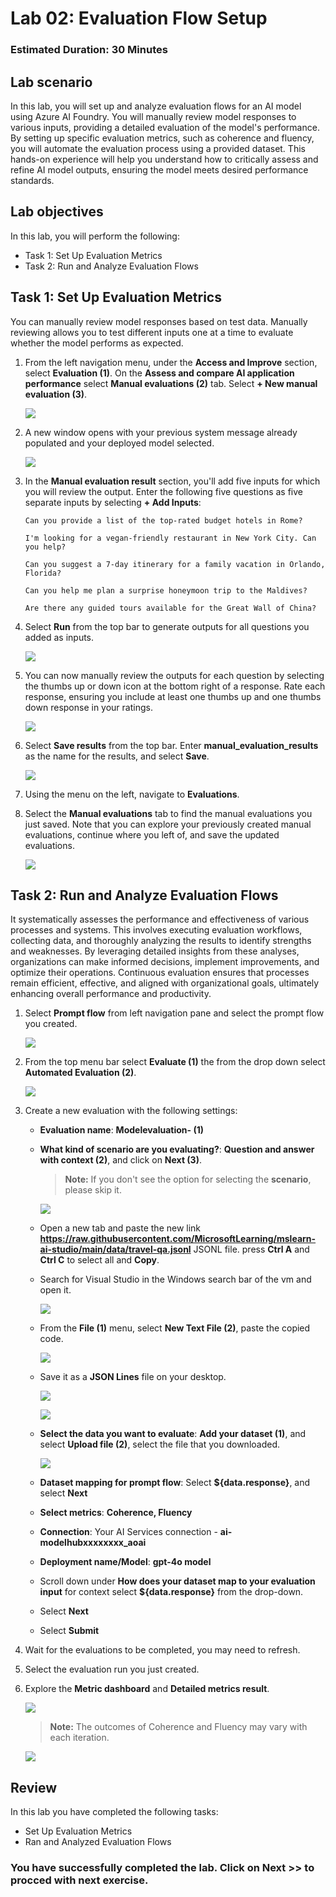 # Lab 02: Evaluation Flow Setup

### Estimated Duration: 30 Minutes

## Lab scenario
In this lab, you will set up and analyze evaluation flows for an AI model using Azure AI Foundry. You will manually review model responses to various inputs, providing a detailed evaluation of the model's performance. By setting up specific evaluation metrics, such as coherence and fluency, you will automate the evaluation process using a provided dataset. This hands-on experience will help you understand how to critically assess and refine AI model outputs, ensuring the model meets desired performance standards.

## Lab objectives
In this lab, you will perform the following:
- Task 1: Set Up Evaluation Metrics
- Task 2: Run and Analyze Evaluation Flows

## Task 1: Set Up Evaluation Metrics

You can manually review model responses based on test data. Manually reviewing allows you to test different inputs one at a time to evaluate whether the model performs as expected.

1. From the left navigation menu, under the **Access and Improve** section, select **Evaluation (1)**. On the **Assess and compare AI application performance** select **Manual evaluations (2)** tab. Select **+ New manual evaluation (3)**.

   ![](./media/evaluation-1.png)

1. A new window opens with your previous system message already populated and your deployed model selected.

   ![](./media/gpt-4-demo-1o.png)

1. In the **Manual evaluation result** section, you'll add five inputs for which you will review the output. Enter the following five questions as five separate inputs by selecting **+ Add Inputs**:

   `Can you provide a list of the top-rated budget hotels in Rome?`

   `I'm looking for a vegan-friendly restaurant in New York City. Can you help?`

   `Can you suggest a 7-day itinerary for a family vacation in Orlando, Florida?`

   `Can you help me plan a surprise honeymoon trip to the Maldives?`

   `Are there any guided tours available for the Great Wall of China?`

1. Select **Run** from the top bar to generate outputs for all questions you added as inputs.

    ![](./media/image-20.png)

1. You can now manually review the outputs for each question by selecting the thumbs up or down icon at the bottom right of a response. Rate each response, ensuring you include at least one thumbs up and one thumbs down response in your ratings.

   ![](./media/output(1).png)

1. Select **Save results** from the top bar. Enter **manual_evaluation_results** as the name for the results, and select **Save**.

   ![](./media/gpt-4-demo18.png)
   
1. Using the menu on the left, navigate to **Evaluations**.

1. Select the **Manual evaluations** tab to find the manual evaluations you just saved. Note that you can explore your previously created manual evaluations, continue where you left of, and save the updated evaluations.

   ![](./media/manual.png)

## Task 2: Run and Analyze Evaluation Flows

It systematically assesses the performance and effectiveness of various processes and systems. This involves executing evaluation workflows, collecting data, and thoroughly analyzing the results to identify strengths and weaknesses. By leveraging detailed insights from these analyses, organizations can make informed decisions, implement improvements, and optimize their operations. Continuous evaluation ensures that processes remain efficient, effective, and aligned with organizational goals, ultimately enhancing overall performance and productivity.

1. Select **Prompt flow** from left navigation pane and select the prompt flow you created.

   ![](./media/promptflow-1.png)

1. From the top menu bar select **Evaluate (1)** the from the drop down select **Automated Evaluation (2)**.

   ![](./media/evaluations-1.png)

1. Create a new evaluation with the following settings:
    - **Evaluation name**: **Modelevaluation-<inject key="DeploymentID" enableCopy="false"/> (1)**
    - **What kind of scenario are you evaluating?**: **Question and answer with context (2)**, and click on **Next (3)**.
       > **Note:** If you don't see the option for selecting the **scenario**, please skip it.
       
       ![](./media/modelevaluation-1.png)

    - Open a new tab and paste the new link **https://raw.githubusercontent.com/MicrosoftLearning/mslearn-ai-studio/main/data/travel-qa.jsonl** JSONL file. press **Ctrl A** 
      and **Ctrl C** to select all and **Copy**.
  
    - Search for Visual Studio in the Windows search bar of the vm and open it.

       ![](./media/vsc.png)

    - From the **File (1)** menu, select **New Text File (2)**, paste the copied code.

       ![](./media/new-text.png)

    - Save it as a **JSON Lines** file on your desktop.
  
       ![](./media/json-1.png)

       ![](./media/choose-jsonl.png)
   
    - **Select the data you want to evaluate**: **Add your dataset (1)**, and select **Upload file (2)**, select the file that you downloaded.
  
         ![](./media/image-22.png)

    - **Dataset mapping for prompt flow**: Select **${data.response}**, and select **Next** 
    - **Select metrics**: **Coherence, Fluency**
    - **Connection**: Your AI Services connection - **ai-modelhub<inject key="DeploymentID" enableCopy="false"/>xxxxxxxx_aoai**
    - **Deployment name/Model**: **gpt-4o model**
    - Scroll down under **How does your dataset map to your evaluation input** for context select **${data.response}** from the drop-down.
    - Select **Next**
    - Select **Submit**

1. Wait for the evaluations to be completed, you may need to refresh.

1. Select the evaluation run you just created.

1. Explore the **Metric dashboard** and **Detailed metrics result**.

    ![](./media/image-26upd.png)
   >**Note:** The outcomes of Coherence and Fluency may vary with each iteration.

    ![](./media/image-27.png)

## Review

In this lab you have completed the following tasks:
- Set Up Evaluation Metrics
- Ran and Analyzed Evaluation Flows

### You have successfully completed the lab. Click on **Next >>** to procced with next exercise.